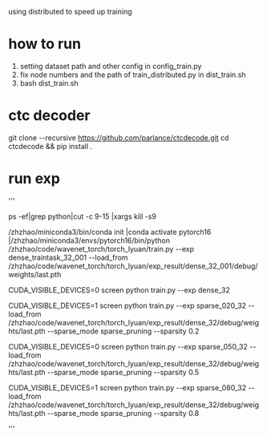 <!--
 * @Author: your name
 * @Date: 2020-10-17 18:33:49
 * @LastEditTime: 2020-10-17 18:34:35
 * @LastEditors: Please set LastEditors
 * @Description: In User Settings Edit
 * @FilePath: /speech-to-text-wavenet/torch_lyuan/readme.md
-->
using distributed to speed up training
# how to run
1. setting dataset path and other config in config_train.py
2. fix node numbers and the path of train_distributed.py in dist_train.sh
3. bash dist_train.sh


# ctc decoder
git clone --recursive https://github.com/parlance/ctcdecode.git
cd ctcdecode && pip install .

# run exp

'''

ps -ef|grep python|cut -c 9-15 |xargs kill -s9

/zhzhao/miniconda3/bin/conda init |conda activate pytorch16 |/zhzhao/miniconda3/envs/pytorch16/bin/python /zhzhao/code/wavenet_torch/torch_lyuan/train.py --exp dense_traintask_32_001 --load_from /zhzhao/code/wavenet_torch/torch_lyuan/exp_result/dense_32_001/debug/weights/last.pth
    
CUDA_VISIBLE_DEVICES=0 screen python train.py --exp dense_32

CUDA_VISIBLE_DEVICES=1 screen python train.py --exp sparse_020_32 --load_from /zhzhao/code/wavenet_torch/torch_lyuan/exp_result/dense_32/debug/weights/last.pth --sparse_mode sparse_pruning --sparsity 0.2

CUDA_VISIBLE_DEVICES=0 screen python train.py --exp sparse_050_32 --load_from /zhzhao/code/wavenet_torch/torch_lyuan/exp_result/dense_32/debug/weights/last.pth --sparse_mode sparse_pruning --sparsity 0.5

CUDA_VISIBLE_DEVICES=1 screen python train.py --exp sparse_080_32 --load_from /zhzhao/code/wavenet_torch/torch_lyuan/exp_result/dense_32/debug/weights/last.pth --sparse_mode sparse_pruning --sparsity 0.8

'''